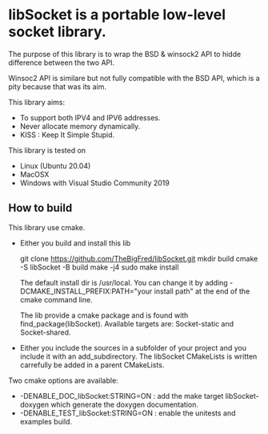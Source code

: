 # libSocket is a portable low-level socket library.

The purpose of this library is to wrap the BSD & winsock2 API
to hidde difference between the two API.

Winsoc2 API is similare but not fully compatible with the BSD API,
which is a pity because that was its aim.

This library aims:

* To support both IPV4 and IPV6 addresses.
* Never allocate memory dynamically.
* KISS : Keep It Simple Stupid.

This library is tested on

* Linux (Ubuntu 20.04)
* MacOSX
* Windows with Visual Studio Community 2019


## How to build

This library use cmake.

* Either you build and install this lib

   git clone https://github.com/TheBigFred/libSocket.git
   mkdir build
   cmake -S libSocket -B build
   make -j4
   sudo make install

   The default install dir is /usr/local. You can change it by adding -DCMAKE_INSTALL_PREFIX:PATH="your install path"
   at the end of the cmake command line.

   The lib provide a cmake package and is found with find_package(libSocket). Available targets are:
   Socket-static and Socket-shared.

* Either you include the sources in a subfolder of your project and you include it with an add_subdirectory.
The libSocket CMakeLists is written carrefully be added in a parent CMakeLists.

Two cmake options are available:

* -DENABLE_DOC_libSocket:STRING=ON : add the make target libSocket-doxygen which generate the doxygen documentation.
* -DENABLE_TEST_libSocket:STRING=ON : enable the unitests and examples build.
